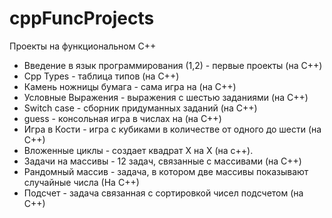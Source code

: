 # cppFuncProjects
Проекты на функциональном С++
- Введение в язык программирования (1,2) - первые проекты (на С++)
- Cpp Types - таблица типов (на С++)
- Камень ножницы бумага - сама игра на (на С++)
- Условные Выражения - выражения с шестью заданиями (на С++)
- Switch case - сборник придуманных заданий (на С++)
- guess - консольная игра в числах на (на С++)
- Игра в Кости - игра с кубиками в количестве от одного до шести (на С++)
- Вложенные циклы - создает квадрат X на X (на c++).
- Задачи на массивы - 12 задач, связанные с массивами (на С++)
- Рандомный массив - задача, в котором две массивы показывают случайные числа (На С++)
- Подсчет - задача связанная с сортировкой чисел подсчетом (на С++)

